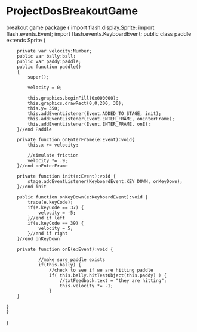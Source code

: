 ProjectDosBreakoutGame
======================

breakout game
package
{
  import flash.display.Sprite;
	import flash.events.Event;
	import flash.events.KeyboardEvent;
	public class paddle extends Sprite
	{
		
		private var velocity:Number;
		public var bally:ball;
		public var paddy:paddle;
		public function paddle()
		{
			super();
			
			velocity = 0;
			
			this.graphics.beginFill(0x000000);
			this.graphics.drawRect(0,0,200, 30);
			this.y= 350;
			this.addEventListener(Event.ADDED_TO_STAGE, init);
			this.addEventListener(Event.ENTER_FRAME, onEnterFrame);
			this.addEventListener(Event.ENTER_FRAME, onE);
		}//end Paddle
		
		private function onEnterFrame(e:Event):void{
			this.x += velocity;
			
			//simulate friction
			velocity *= .9;
		}//end onEnterFrame
		
		private function init(e:Event):void {
			stage.addEventListener(KeyboardEvent.KEY_DOWN, onKeyDown);
		}//end init
		
		public function onKeyDown(e:KeyboardEvent):void {
			trace(e.keyCode);
			if(e.keyCode == 37) {
				velocity = -5;  
			}//end if left
			if(e.keyCode == 39) {
				velocity = 5;
			}//end if right
		}//end onKeyDown
		
		private function onE(e:Event):void {
			
				//make sure paddle exists
				if(this.bally) {
					//check to see if we are hitting paddle
					if( this.bally.hitTestObject(this.paddy) ) {
						//txtFeedback.text = "they are hitting";
						this.velocity *= -1;
					}	
		}
		
	}
	}
}
